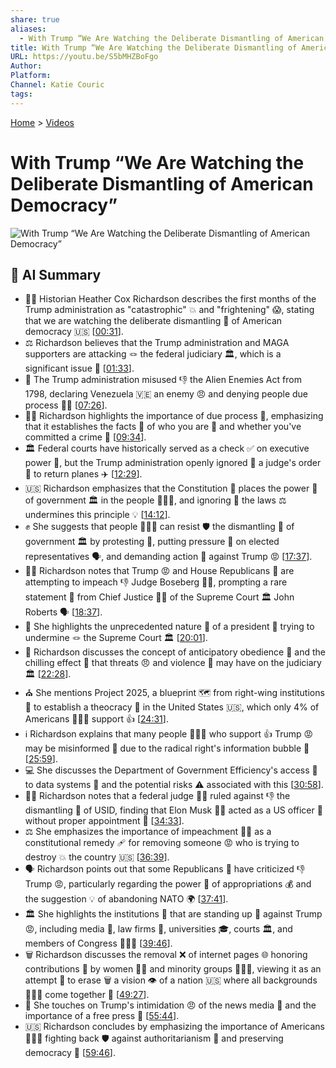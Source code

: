 ```yaml
---
share: true
aliases:
  - With Trump “We Are Watching the Deliberate Dismantling of American Democracy”
title: With Trump “We Are Watching the Deliberate Dismantling of American Democracy”
URL: https://youtu.be/S5bMHZBoFgo
Author: 
Platform: 
Channel: Katie Couric
tags: 
---
```

[Home](../index.md) > [Videos](./index.md)  
# With Trump “We Are Watching the Deliberate Dismantling of American Democracy”  
![With Trump “We Are Watching the Deliberate Dismantling of American Democracy”](https://youtu.be/S5bMHZBoFgo)  
  
## 🤖 AI Summary  
- 👩‍🏫 Historian Heather Cox Richardson describes the first months of the Trump administration as "catastrophic" 💥 and "frightening" 😱, stating that we are watching the deliberate dismantling 🚧 of American democracy 🇺🇸 \[[00:31](https://youtu.be/S5bMHZBoFgo&t=31)].  
- ⚖️ Richardson believes that the Trump administration and MAGA supporters are attacking 🪢 the federal judiciary 🏛️, which is a significant issue 🚩 \[[01:33](https://youtu.be/S5bMHZBoFgo&t=93)].  
- 🛂 The Trump administration misused 👎 the Alien Enemies Act from 1798, declaring Venezuela 🇻🇪 an enemy 😠 and denying people due process 👨‍⚖️ \[[07:26](https://youtu.be/S5bMHZBoFgo&t=446)].  
- 👨‍⚖️ Richardson highlights the importance of due process 📜, emphasizing that it establishes the facts 📰 of who you are 🤔 and whether you've committed a crime 🚨 \[[09:34](https://youtu.be/S5bMHZBoFgo&t=574)].  
- 🏛️ Federal courts have historically served as a check ✅ on executive power 👑, but the Trump administration openly ignored 🙉 a judge's order 📃 to return planes ✈️ \[[12:29](https://youtu.be/S5bMHZBoFgo&t=749)].  
- 🇺🇸 Richardson emphasizes that the Constitution 📜 places the power 💪 of government 🏛️ in the people 🧑‍🤝‍🧑, and ignoring 🙉 the laws ⚖️ undermines this principle 💡 \[[14:12](https://youtu.be/S5bMHZBoFgo&t=852)].  
- ✊ She suggests that people 🧑‍🤝‍🧑 can resist 🛡️ the dismantling 🚧 of government 🏛️ by protesting 📣, putting pressure 💪 on elected representatives 🗣️, and demanding action 🚨 against Trump 😡 \[[17:37](https://youtu.be/S5bMHZBoFgo&t=1057)].  
- 👨‍⚖️ Richardson notes that Trump 😡 and House Republicans 🐘 are attempting to impeach 👎 Judge Boseberg 👨‍⚖️, prompting a rare statement 📢 from Chief Justice 👨‍⚖️ of the Supreme Court 🏛️ John Roberts 🗣️ \[[18:37](https://youtu.be/S5bMHZBoFgo&t=1117)].  
- 🤯 She highlights the unprecedented nature 🌟 of a president 👑 trying to undermine 🪢 the Supreme Court 🏛️ \[[20:01](https://youtu.be/S5bMHZBoFgo&t=1201)].  
- 🥶 Richardson discusses the concept of anticipatory obedience 🤖 and the chilling effect 🧊 that threats 😠 and violence 👊 may have on the judiciary 🏛️ \[[22:28](https://youtu.be/S5bMHZBoFgo&t=1348)].  
- ⛪ She mentions Project 2025, a blueprint 🗺️ from right-wing institutions 🦉 to establish a theocracy 🕍 in the United States 🇺🇸, which only 4% of Americans 🧑‍🤝‍🧑 support 👍 \[[24:31](https://youtu.be/S5bMHZBoFgo&t=1471)].  
- ℹ️ Richardson explains that many people 🧑‍🤝‍🧑 who support 👍 Trump 😡 may be misinformed 🤥 due to the radical right's information bubble 🫧 \[[25:59](https://youtu.be/S5bMHZBoFgo&t=1559)].  
- 💻 She discusses the Department of Government Efficiency's access 🔑 to data systems 💾 and the potential risks ⚠️ associated with this \[[30:58](https://youtu.be/S5bMHZBoFgo&t=1858)].  
- 👨‍⚖️ Richardson notes that a federal judge 👨‍⚖️ ruled against 👎 the dismantling 🚧 of USID, finding that Elon Musk 🧑‍🚀 acted as a US officer 👮 without proper appointment 📜 \[[34:33](https://youtu.be/S5bMHZBoFgo&t=2073)].  
- ⚖️ She emphasizes the importance of impeachment 👨‍⚖️ as a constitutional remedy 🩹 for removing someone 😡 who is trying to destroy 💥 the country 🇺🇸 \[[36:39](https://youtu.be/S5bMHZBoFgo&t=2199)].  
- 🗣️ Richardson points out that some Republicans 🐘 have criticized 👎 Trump 😡, particularly regarding the power 💪 of appropriations 💰 and the suggestion 💡 of abandoning NATO 🌍 \[[37:41](https://youtu.be/S5bMHZBoFgo&t=2261)].  
- 🏛️ She highlights the institutions 🏫 that are standing up 💪 against Trump 😡, including media 📰, law firms 🏢, universities 🎓, courts 🏛️, and members of Congress 🧑‍🤝‍🧑 \[[39:46](https://youtu.be/S5bMHZBoFgo&t=2386)].  
- 🗑️ Richardson discusses the removal ❌ of internet pages 🌐 honoring contributions 🏅 by women 👩‍💼 and minority groups 🧑‍🤝‍🧑, viewing it as an attempt 👀 to erase 🗑️ a vision 👁️ of a nation 🇺🇸 where all backgrounds 🧑‍🤝‍🧑 come together 🤝 \[[49:27](https://youtu.be/S5bMHZBoFgo&t=2967)].  
- 📰 She touches on Trump's intimidation 😠 of the news media 📰 and the importance of a free press 🗽 \[[55:44](https://youtu.be/S5bMHZBoFgo&t=3344)].  
- 🇺🇸 Richardson concludes by emphasizing the importance of Americans 🧑‍🤝‍🧑 fighting back 🛡️ against authoritarianism 👑 and preserving democracy 🗽 \[[59:46](https://youtu.be/S5bMHZBoFgo&t=3586)].  

